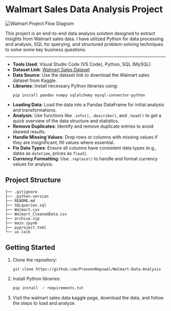 # Walmart Sales Data Analysis Project


![Walmart Project Flow Diagram](https://github.com/user-attachments/assets/e9919a21-d284-4c43-81b9-eb4e5fc0a782)


This project is an end-to-end data analysis solution designed to extract insights from Walmart sales data. I have utilized Python for data processing and analysis, SQL for querying, and structured problem-solving techniques to solve some key business questions.

---


 - **Tools Used**: Visual Studio Code (VS Code), Python, SQL (MySQL)
 - **Dataset Link**: [Walmart Sales Dataset](https://www.kaggle.com/najir0123/walmart-10k-sales-datasets)
 - **Data Source**: Use the dataset link to download the Walmart sales dataset from Kaggle.
 - **Libraries**: Install necessary Python libraries using:
     ```
     pip install pandas numpy sqlalchemy mysql-connector-python
     ```
 - **Loading Data**: Load the data into a Pandas DataFrame for initial analysis and transformations.
 - **Analysis**: Use functions like `.info()`, `.describe()`, and `.head()` to get a quick overview of the data structure and statistics.
 - **Remove Duplicates**: Identify and remove duplicate entries to avoid skewed results.
 - **Handle Missing Values**: Drop rows or columns with missing values if they are insignificant; fill values where essential.
 - **Fix Data Types**: Ensure all columns have consistent data types (e.g., dates as `datetime`, prices as `float`).
 - **Currency Formatting**: Use `.replace()` to handle and format currency values for analysis.



## Project Structure

```
├── .gitignore
├── .python-version
├── README.md
├── SQLqueries.sql
├── Walmart.csv
├── Walmart_CleanedData.csv
├── archive.zip
├── main.ipynb
├── pyproject.toml
└── uv.lock
```


## Getting Started

1. Clone the repository:
   ```bash
   git clone https://github.com/PraveenRepswal/Walmart-Data-Analysis
   ```
2. Install Python libraries:
   ```bash
   pip install -r requirements.txt
   ```
3. Visit the walmart sales data kaggle page, download the data, and follow the steps to load and analyze.
